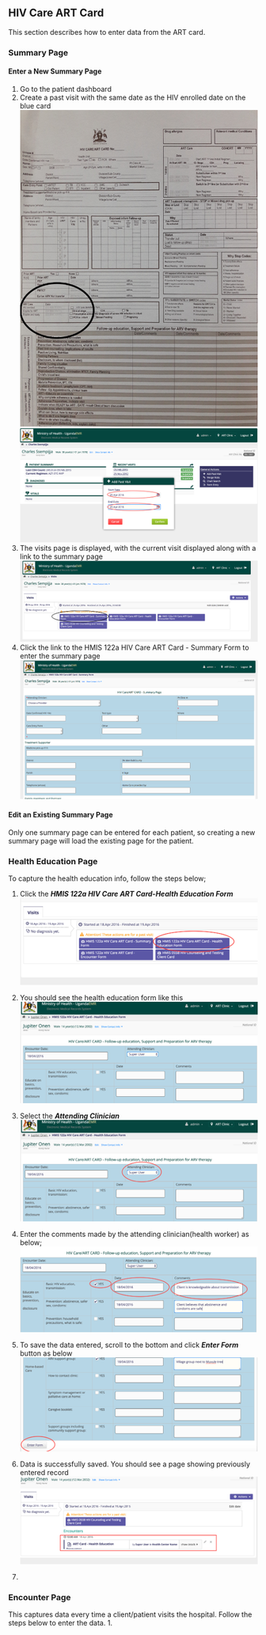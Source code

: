 ## HIV Care ART Card 
This section describes how to enter data from the ART card.
### Summary Page
#### Enter a New Summary Page
1. Go to the patient dashboard 
2. Create a past visit with the same date as the HIV enrolled date on the blue card
![ART card - HIV enrolled date](images/art_card_hiv_enrolled_date.jpg)
![Start and End Dates for Past Visit](images/enter_start_and_end_date_for_new_past_visit.png)
3. The visits page is displayed, with the current visit displayed along with a link to the summary page
![Patient Visit Details](images/patient_visit_details.png)
4.  Click the link to the HMIS 122a HIV Care ART Card - Summary Form to enter the summary page 
![ART Card Summary Page](images/art_card_new.png)
#### Edit an Existing Summary Page
Only one summary page can be entered for each patient, so creating a new summary page will load the existing page for the patient.  

### Health Education Page
To capture the health education info, follow the steps below;
1. Click the ***HMIS 122a HIV Care ART Card-Health Education Form***![Select Health Education Form](images/select_health_education.png)
2. You should see the health education form like this![Health Education Facade](images/art_card_health_education_facade.png)

3. Select the ***Attending Clinician*** ![Attending Clinician](images/select_attending_clinician.png)
4. Enter the comments made by the attending clinician(health worker) as below; ![Art Card Health Education Basics](images/art_card_health_education_basics.png)
5. To save the data entered, scroll to the bottom and click ***Enter Form*** button as below ![Art Card Health Education Enter Button](images/art_card_health_education_enter_button.png)
6. Data is successfully saved. You should see a page showing previously entered record![Health Education Success](images/art_card_health_education_success.png)
7. 

### Encounter Page 
This captures data every time a client/patient visits the hospital. Follow the steps below to enter the data.
1. 

